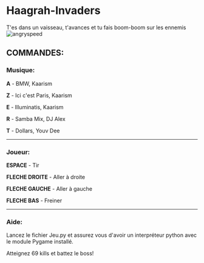 # Haagrah-Invaders
T'es dans un vaisseau, t'avances et tu fais boom-boom sur les ennemis
![angryspeed](https://user-images.githubusercontent.com/90514084/161133691-0cbda4ef-43b8-4763-84b2-06f7d8a50788.gif)


## COMMANDES:

  ### Musique:


**A** - BMW, Kaarism

**Z** - Ici c'est Paris, Kaarism

**E** - Illuminatis, Kaarism

**R** - Samba Mix, DJ Alex

**T** - Dollars, Youv Dee

------------------------------
  ### Joueur:


**ESPACE** - Tir

**FLECHE DROITE** - Aller à droite

**FLECHE GAUCHE** - Aller à gauche

**FLECHE BAS** - Freiner


-------------------------------
  ### Aide:
Lancez le fichier Jeu.py et assurez vous d'avoir un interpréteur python 
avec le module Pygame installé.

Atteignez 69 kills et battez le boss! 
